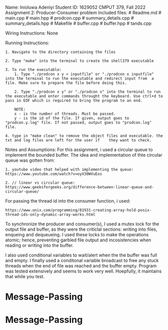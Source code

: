 Name: Inioluwa Adeniyi
Student ID: 1629052
CMPUT 379, Fall 2022
Assignment 2: Producer-Consumer problem
Included files: # Readme.md # main.cpp # main.hpp # prodcon.cpp # summary_details.cpp # summary_details.hpp # Makefile # buffer.cpp # buffer.hpp # tands.cpp

Wiring Instructions: None

Running Instructions:

    1. Navigate to the directory containing the files

    2. Type "make" into the terminal to create the shell379 executable

    3. To run the executable:
        1. Type "./prodcon x y < inputfile" or "./prodcon x inputfile" into the terminal to run the executable and redirect input from  a file. Make sure to prepare the file before doing this.

        2. Type "./prodcon x y" or "./prodcon x" into the terminal to run the executable and enter commands throught the keyboard. Use ctrl+d to pass in EOF which is required to bring the program to an end.

        NOTE:
        x - is the number of threads. Must be passed.
        y - is the id of the file. If given, output goes to "prodcon.y.log" file. If not passed, output goes to "prodcon.log" file.

    4. type in "make clean" to remove the object files and executable. the txt and log files are left for the user if    they want to check.

Notes and Assumptions:
For this assignment, i used a circular queue to implement the bounded buffer. The idea and implementation of thte circular queue was gotten from:

    1. youtube video that helped with implementing the queue: https://www.youtube.com/watch?v=oyX30WVuEos

    2. // linear vs circular queue: https://www.geeksforgeeks.org/difference-between-linear-queue-and-circular-queue/

For passing the thread id into the consumer function, i used:

    https://www.unix.com/programming/81931-creating-array-hold-posix-thread-ids-only-dynamic-array-works.html

To synchronize the producer and consumer(s), I used a mutex lock for the output file and buffer, as they were the criticlal sections: writing into files, enqueing and dequeueing. I used these locks to make the operations atomic; hence, preventing garbled file output and incosistencies when reading or writing into the buffer.

I also used conditional variables to wait/alert when the the buffer was full and empty. I finally used a conditonal variable broadcast to free any stuck threads when the end of file was reached and the buffer empty.
Program was tested extensively and seems to work very well. Hoepfully, it maintains that while you test.
# Message-Passing
# Message-Passing
